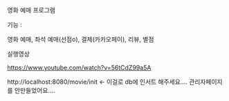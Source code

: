 영화 예매 프로그램

기능 : 

영화 예매, 좌석 예매(선점o), 결제(카카오페이), 리뷰, 별점

실행영상 

https://www.youtube.com/watch?v=56tCdZ99a5A

http://localhost:8080/movie/init <- 이걸로 db에 인서트 해주세요.... 관리자페이지를 안만들었어요....
